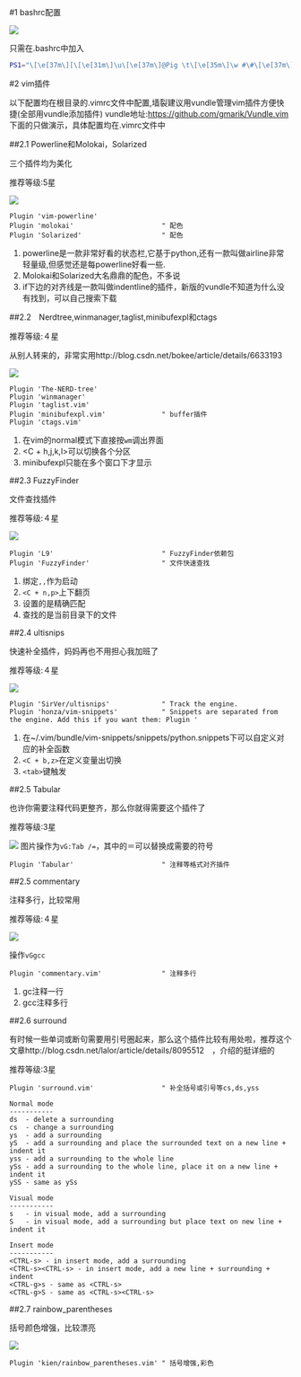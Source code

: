 #1 bashrc配置

![](https://github.com/taizilongxu/vim_set/raw/master/pic/1.png)

只需在.bashrc中加入

```bash
PS1="\[\e[37m\][\[\e[31m\]\u\[\e[37m\]@Pig \t\[\e[35m\]\w #\#\[\e[37m\]]\\$\[\e[37m\]"
```

#2 vim插件

以下配置均在根目录的.vimrc文件中配置,墙裂建议用vundle管理vim插件方便快捷(全部用vundle添加插件)
vundle地址:https://github.com/gmarik/Vundle.vim
下面的只做演示，具体配置均在.vimrc文件中

##2.1 Powerline和Molokai，Solarized

三个插件均为美化

推荐等级:5星

![](https://github.com/taizilongxu/vim_set/raw/master/pic/2.png)

```vim
Plugin 'vim-powerline'
Plugin 'molokai'                      " 配色
Plugin 'Solarized'                    " 配色
```

1. powerline是一款非常好看的状态栏,它基于python,还有一款叫做airline非常轻量级,但感觉还是每powerline好看一些.
2. Molokai和Solarized大名鼎鼎的配色，不多说
3. if下边的对齐线是一款叫做indentline的插件，新版的vundle不知道为什么没有找到，可以自己搜索下载

##2.2　Nerdtree,winmanager,taglist,minibufexpl和ctags

推荐等级:４星

从别人转来的，非常实用http://blog.csdn.net/bokee/article/details/6633193

![](https://github.com/taizilongxu/vim_set/raw/master/pic/1.gif)

```vim
Plugin 'The-NERD-tree'
Plugin 'winmanager'
Plugin 'taglist.vim'
Plugin 'minibufexpl.vim'              " buffer插件
Plugin 'ctags.vim'
```
1. 在vim的normal模式下直接按```wm```调出界面
2. <C + h,j,k,l>可以切换各个分区
3. minibufexpl只能在多个窗口下才显示

##2.3 FuzzyFinder

文件查找插件

推荐等级:４星

![](https://github.com/taizilongxu/vim_set/raw/master/pic/2.gif)


```vim
Plugin 'L9'                           " FuzzyFinder依赖包
Plugin 'FuzzyFinder'                  " 文件快速查找
```

1. 绑定```,,```作为启动
2. ```<C + n,p>```上下翻页
3. 设置的是精确匹配
4. 查找的是当前目录下的文件

##2.4 ultisnips

快速补全插件，妈妈再也不用担心我加班了

推荐等级:４星

![](https://github.com/taizilongxu/vim_set/raw/master/pic/3.gif)

```vim
Plugin 'SirVer/ultisnips'             " Track the engine.
Plugin 'honza/vim-snippets'           " Snippets are separated from the engine. Add this if you want them: Plugin '
```
1. 在~/.vim/bundle/vim-snippets/snippets/python.snippets下可以自定义对应的补全函数
2. ```<C + b,z>```在定义变量出切换
3. ```<tab>```键触发

##2.5 Tabular

也许你需要注释代码更整齐，那么你就得需要这个插件了

推荐等级:3星

![](https://github.com/taizilongxu/vim_set/raw/master/pic/4.gif)
图片操作为```vG:Tab /=```，其中的＝可以替换成需要的符号

```vim
Plugin 'Tabular'                      " 注释等格式对齐插件
```

##2.5 commentary

注释多行，比较常用

推荐等级:４星

![](https://github.com/taizilongxu/vim_set/raw/master/pic/5.gif)

操作```vGgcc```

```vim
Plugin 'commentary.vim'               " 注释多行
```

1. gc注释一行
2. gcc注释多行

##2.6 surround

有时候一些单词或断句需要用引号圈起来，那么这个插件比较有用处啦，推荐这个文章http://blog.csdn.net/lalor/article/details/8095512　，介绍的挺详细的

推荐等级:3星


```vim
Plugin 'surround.vim'                 " 补全括号或引号等cs,ds,yss
```

```
Normal mode
-----------
ds  - delete a surrounding
cs  - change a surrounding
ys  - add a surrounding
yS  - add a surrounding and place the surrounded text on a new line + indent it
yss - add a surrounding to the whole line
ySs - add a surrounding to the whole line, place it on a new line + indent it
ySS - same as ySs

Visual mode
-----------
s   - in visual mode, add a surrounding
S   - in visual mode, add a surrounding but place text on new line + indent it

Insert mode
-----------
<CTRL-s> - in insert mode, add a surrounding
<CTRL-s><CTRL-s> - in insert mode, add a new line + surrounding + indent
<CTRL-g>s - same as <CTRL-s>
<CTRL-g>S - same as <CTRL-s><CTRL-s>
```

##2.7 rainbow_parentheses

括号颜色增强，比较漂亮

![](https://github.com/taizilongxu/vim_set/raw/master/pic/3.png)

```vim
Plugin 'kien/rainbow_parentheses.vim' " 括号增强,彩色
```